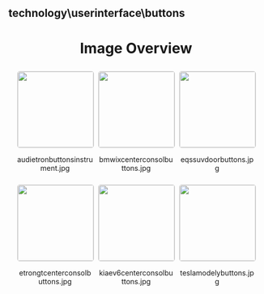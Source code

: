 ## technology\userinterface\buttons

<style>
    .image-gallery {
        display: flex;
        flex-wrap: wrap;
        gap: 10px;
        justify-content: center;
        padding: 10px;
    }
    .image-gallery img {
        width: 150px;
        height: auto;
        border: 1px solid #ddd;
        border-radius: 5px;
    }
    .image-gallery div {
        flex: 1 1 calc(33.333% - 20px); /* Three images per row on large screens */
        max-width: 150px;
        text-align: center;
    }
    @media (max-width: 768px) {
        .image-gallery div {
            flex: 1 1 calc(50% - 20px); /* Two images per row on medium screens */
        }
    }
    @media (max-width: 480px) {
        .image-gallery div {
            flex: 1 1 100%; /* One image per row on small screens */
        }
    }
</style>
<h1 style ="text-align: center;"> Image Overview </h1> <div class="image-gallery">
<div>
<img src="https://media.evkx.net/multimedia/technology/userinterface/buttons/audietronbuttonsinstrument_st.jpg">
<p>audietronbuttonsinstrument.jpg</p>
</div>
<div>
<img src="https://media.evkx.net/multimedia/technology/userinterface/buttons/bmwixcenterconsolbuttons_st.jpg">
<p>bmwixcenterconsolbuttons.jpg</p>
</div>
<div>
<img src="https://media.evkx.net/multimedia/technology/userinterface/buttons/eqssuvdoorbuttons_st.jpg">
<p>eqssuvdoorbuttons.jpg</p>
</div>
<div>
<img src="https://media.evkx.net/multimedia/technology/userinterface/buttons/etrongtcenterconsolbuttons_st.jpg">
<p>etrongtcenterconsolbuttons.jpg</p>
</div>
<div>
<img src="https://media.evkx.net/multimedia/technology/userinterface/buttons/kiaev6centerconsolbuttons_st.jpg">
<p>kiaev6centerconsolbuttons.jpg</p>
</div>
<div>
<img src="https://media.evkx.net/multimedia/technology/userinterface/buttons/teslamodelybuttons_st.jpg">
<p>teslamodelybuttons.jpg</p>
</div>
</div>
